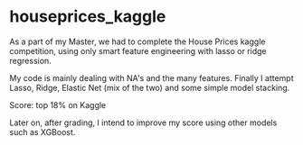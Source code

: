 # houseprices_kaggle
As a part of my Master, we had to complete the House Prices kaggle competition, using only smart feature engineering with lasso or ridge regression. 

My code is mainly dealing with NA's and the many features. Finally I attempt Lasso, Ridge, Elastic Net (mix of the two) and some simple model stacking.

Score: top 18% on Kaggle

Later on, after grading, I intend to improve my score using other models such as XGBoost.
